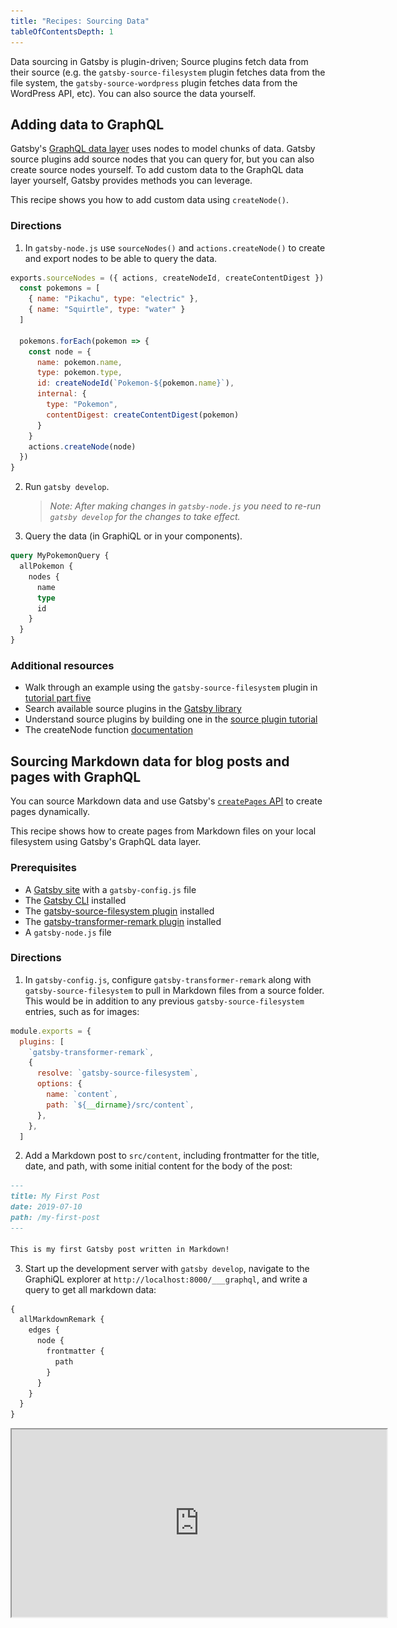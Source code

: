 ```yaml
---
title: "Recipes: Sourcing Data"
tableOfContentsDepth: 1
---
```


Data sourcing in Gatsby is plugin-driven; Source plugins fetch data from their source (e.g. the `gatsby-source-filesystem` plugin fetches data from the file system, the `gatsby-source-wordpress` plugin fetches data from the WordPress API, etc). You can also source the data yourself.

## Adding data to GraphQL

Gatsby's [GraphQL data layer](/docs/graphql-concepts/) uses nodes to model chunks of data. Gatsby source plugins add source nodes that you can query for, but you can also create source nodes yourself. To add custom data to the GraphQL data layer yourself, Gatsby provides methods you can leverage.

This recipe shows you how to add custom data using `createNode()`.

### Directions

1. In `gatsby-node.js` use `sourceNodes()` and `actions.createNode()` to create and export nodes to be able to query the data.

```javascript:title=gatsby-node.js
exports.sourceNodes = ({ actions, createNodeId, createContentDigest }) => {
  const pokemons = [
    { name: "Pikachu", type: "electric" },
    { name: "Squirtle", type: "water" }
  ]

  pokemons.forEach(pokemon => {
    const node = {
      name: pokemon.name,
      type: pokemon.type,
      id: createNodeId(`Pokemon-${pokemon.name}`),
      internal: {
        type: "Pokemon",
        contentDigest: createContentDigest(pokemon)
      }
    }
    actions.createNode(node)
  })
}
```

2. Run `gatsby develop`.

   > _Note: After making changes in `gatsby-node.js` you need to re-run `gatsby develop` for the changes to take effect._

3. Query the data (in GraphiQL or in your components).

```graphql
query MyPokemonQuery {
  allPokemon {
    nodes {
      name
      type
      id
    }
  }
}
```

### Additional resources

- Walk through an example using the `gatsby-source-filesystem` plugin in [tutorial part five](/tutorial/part-five/#source-plugins)
- Search available source plugins in the [Gatsby library](/plugins/?=source)
- Understand source plugins by building one in the [source plugin tutorial](/tutorial/source-plugin-tutorial/)
- The createNode function [documentation](/docs/actions/#createNode)

## Sourcing Markdown data for blog posts and pages with GraphQL

You can source Markdown data and use Gatsby's [`createPages` API](/docs/actions/#createPage) to create pages dynamically.

This recipe shows how to create pages from Markdown files on your local filesystem using Gatsby's GraphQL data layer.

### Prerequisites

- A [Gatsby site](/docs/quick-start) with a `gatsby-config.js` file
- The [Gatsby CLI](/docs/gatsby-cli) installed
- The [gatsby-source-filesystem plugin](/packages/gatsby-source-filesystem) installed
- The [gatsby-transformer-remark plugin](/packages/gatsby-transformer-remark) installed
- A `gatsby-node.js` file

### Directions

1. In `gatsby-config.js`, configure `gatsby-transformer-remark` along with `gatsby-source-filesystem` to pull in Markdown files from a source folder. This would be in addition to any previous `gatsby-source-filesystem` entries, such as for images:

```js:title=gatsby-config.js
module.exports = {
  plugins: [
    `gatsby-transformer-remark`,
    {
      resolve: `gatsby-source-filesystem`,
      options: {
        name: `content`,
        path: `${__dirname}/src/content`,
      },
    },
  ]
```

2. Add a Markdown post to `src/content`, including frontmatter for the title, date, and path, with some initial content for the body of the post:

```markdown:title=src/content/my-first-post.md
---
title: My First Post
date: 2019-07-10
path: /my-first-post
---

This is my first Gatsby post written in Markdown!
```

3. Start up the development server with `gatsby develop`, navigate to the GraphiQL explorer at `http://localhost:8000/___graphql`, and write a query to get all markdown data:

```graphql
{
  allMarkdownRemark {
    edges {
      node {
        frontmatter {
          path
        }
      }
    }
  }
}
```

<iframe
  title="Query for all markdown"
  src="https://q4xpb.sse.codesandbox.io/___graphql?explorerIsOpen=false&query=%7B%0A%20%20allMarkdownRemark%20%7B%0A%20%20%20%20edges%20%7B%0A%20%20%20%20%20%20node%20%7B%0A%20%20%20%20%20%20%20%20frontmatter%20%7B%0A%20%20%20%20%20%20%20%20%20%20path%0A%20%20%20%20%20%20%20%20%7D%0A%20%20%20%20%20%20%7D%0A%20%20%20%20%7D%0A%20%20%7D%0A%7D"
  width="600"
  height="300"
/>

4. Add the JavaScript code to generate pages from Markdown posts at build time by copying the GraphQL query into `gatsby-node.js` and looping through the results:

```js:title=gatsby-node.js
const path = require(`path`)

exports.createPages = async ({ actions, graphql }) => {
  const { createPage } = actions

  const result = await graphql(`
    {
      allMarkdownRemark {
        edges {
          node {
            frontmatter {
              path
            }
          }
        }
      }
    }
  `)
  if (result.errors) {
    console.error(result.errors)
  }

  result.data.allMarkdownRemark.edges.forEach(({ node }) => {
    createPage({
      path: node.frontmatter.path,
      component: path.resolve(`src/templates/post.js`)
    })
  })
}
```

5. Add a post template in `src/templates`, including a GraphQL query for generating pages dynamically from Markdown content at build time:

```jsx:title=src/templates/post.js
import React from "react"
import { graphql } from "gatsby"

export default function Template({ data }) {
  const { markdownRemark } = data // data.markdownRemark holds your post data
  const { frontmatter, html } = markdownRemark
  return (
    <div className="blog-post">
      <h1>{frontmatter.title}</h1>
      <h2>{frontmatter.date}</h2>
      <div
        className="blog-post-content"
        dangerouslySetInnerHTML={{ __html: html }}
      />
    </div>
  )
}

export const pageQuery = graphql`
  query($path: String!) {
    markdownRemark(frontmatter: { path: { eq: $path } }) {
      html
      frontmatter {
        date(formatString: "MMMM DD, YYYY")
        path
        title
      }
    }
  }
`
```

6. Run `gatsby develop` to restart the development server. View your post in the browser: `http://localhost:8000/my-first-post`

### Additional resources

- [Tutorial: Programmatically create pages from data](/tutorial/part-seven/)
- [Creating and modifying pages](/docs/creating-and-modifying-pages/)
- [Adding Markdown pages](/docs/adding-markdown-pages/)
- [Guide to creating pages from data programmatically](/docs/programmatically-create-pages-from-data/)
- [Example repo](https://github.com/gatsbyjs/gatsby/tree/master/examples/recipe-sourcing-markdown) for this recipe

## Sourcing from WordPress

### Prerequisites

- An existing [Gatsby site](/docs/quick-start/) with a `gatsby-config.js` and `gatsby-node.js` file
- A WordPress instance, either self-hosted or on Wordpress.com

### Directions

1. Install the `gatsby-source-wordpress` plugin by running the following command:

```shell
npm install gatsby-source-wordpress --save
```

2. Configure the plugin by modifying the `gatsby-config.js` file such that it includes the following:

```javascript:title=gatsby-config.js
module.exports = {
  ...
  plugins: [
    {
      resolve: `gatsby-source-wordpress`,
      options: {
        // baseUrl will need to be updated with your WordPress source
        baseUrl: `wpexample.com`,
        protocol: `https`,
        // is it hosted on wordpress.com, or self-hosted?
        hostingWPCOM: false,
        // does your site use the Advanced Custom Fields Plugin?
        useACF: false
      }
    },
  ]
}
```

> **Note:** Refer to the [`gatsby-source-wordpress` plugin docs](/packages/gatsby-source-wordpress/?=wordpre#how-to-use) to know more about configuring your plugins.

3. Create a template component such as `src/templates/post.js` with the following code in it:

```jsx:title=post.js
import React, { Component } from "react"
import { graphql } from "gatsby"
import PropTypes from "prop-types"

class Post extends Component {
  render() {
    const post = this.props.data.wordpressPost

    return (
      <>
        <h1>{post.title}</h1>
        <div dangerouslySetInnerHTML={{ __html: post.content }} />
      </>
    )
  }
}

Post.propTypes = {
  data: PropTypes.object.isRequired,
  edges: PropTypes.array
}

export default Post

export const pageQuery = graphql`
  query($id: String!) {
    wordpressPost(id: { eq: $id }) {
      title
      content
    }
  }
`
```

4. Create dynamic pages for your WordPress posts by pasting the following sample code in `gatsby-node.js`:

```javascript:title=gatsby-node.js
const path = require(`path`)
const { slash } = require(`gatsby-core-utils`)

exports.createPages = async ({ graphql, actions }) => {
  const { createPage } = actions

  // query content for WordPress posts
  const result = await graphql(`
    query {
      allWordpressPost {
        edges {
          node {
            id
            slug
          }
        }
      }
    }
  `)

  const postTemplate = path.resolve(`./src/templates/post.js`)
  result.data.allWordpressPost.edges.forEach(edge => {
    createPage({
      // `path` will be the url for the page
      path: edge.node.slug,
      // specify the component template of your choice
      component: slash(postTemplate),
      // In the ^template's GraphQL query, 'id' will be available
      // as a GraphQL variable to query for this posts's data.
      context: {
        id: edge.node.id
      }
    })
  })
}
```

5. Run `gatsby-develop` to see the newly generated pages and navigate through them.

6. Open the `GraphiQL IDE` at `http://localhost:8000/__graphql` and open the Docs or Explorer to observe the queryable fields for `allWordpressPosts`.

The dynamic pages created above in `gatsby-node.js` have unique paths for navigating to particular posts, using a template component for the posts and a sample GraphQL query to source WordPress post content.

### Additional resources

- [Getting Started with WordPress and Gatsby](/blog/2019-04-26-how-to-build-a-blog-with-wordpress-and-gatsby-part-1/)
- More on [Sourcing from WordPress](/docs/sourcing-from-wordpress/)
- [Live example on Sourcing from WordPress](https://github.com/gatsbyjs/gatsby/tree/master/examples/using-wordpress)

## Sourcing data from Contentful

### Prerequisites

- A [Gatsby site](/docs/quick-start/)
- A [Contentful account](https://www.contentful.com/)
- The [Contentful CLI](https://www.npmjs.com/package/contentful-cli) installed

### Directions

1. Log in to Contentful with the CLI and follow the steps. It will help you create an account if you don't have one.

```shell
contentful login
```

2. Create a new space if you don't already have one. Make sure to save the space ID given to you at the end of the command. If you already have a Contentful space and space ID, you can skip steps 2 and 3.

Note: for new accounts, you can overwrite the default onboarding space. Check to see the [spaces included with your account](https://app.contentful.com/account/profile/space_memberships).

```shell
contentful space create --name 'Gatsby example'
```

3. Seed the new space with example blog content using the new space ID returned from the previous command, in place of `<space ID>`.

```shell
contentful space seed -s '<space ID>' -t blog
```

For example, with a space ID in place: `contentful space seed -s '22fzx88spbp7' -t blog`

4. Create a new access token for your space. Remember this token, as you will need it in step 6.

```shell
contentful space accesstoken create -s '<space ID>' --name 'Example token'
```

5. Install the `gatsby-source-contentful` plugin in your Gatsby site:

```shell
npm install --save gatsby-source-contentful
```

6. Edit the file `gatsby-config.js` and add the `gatsby-source-contentful` to the `plugins` array to enable the plugin. You should strongly consider using [environment variables](/docs/environment-variables/) to store your space ID and token for security purposes.

```javascript:title=gatsby-config.js
plugins: [
   // add to array along with any other installed plugins
   // highlight-start
   {


    resolve: `gatsby-source-contentful`,
    options: {
      spaceId: `<space ID>`, // or process.env.CONTENTFUL_SPACE_ID
      accessToken: `<access token>`, // or process.env.CONTENTFUL_TOKEN
    },
  },
  // highlight-end
],
```

7. Run `gatsby develop` and make sure the site compiled successfully.

8. Query data with the [GraphiQL editor](/docs/introducing-graphiql/) at `http://localhost:8000/___graphql`. The Contentful plugin adds several new node types to your site, including every content type in your Contentful website. Your example space with a "Blog Post" content type produces a `allContentfulBlogPost` node type in GraphQL.

![the graphql interface, with a sample query outlined below](../images/recipe-sourcing-contentful-graphql.png)

To query for Blog Post titles from Contentful, use the following GraphQL query:

```graphql
{
  allContentfulBlogPost {
    edges {
      node {
        title
      }
    }
  }
}
```

Contentful nodes also include several metadata fields like `createdAt` or `node_locale`.

9. To show a list of links to the blog posts, create a new file in `/src/pages/blog.js`. This page will display all posts, sorted by updated date.

```jsx:title=src/pages/blog.js
import React from "react"
import { graphql, Link } from "gatsby"

const BlogPage = ({ data }) => (
  <div>
    <h1>Blog</h1>
    <ul>
      {data.allContentfulBlogPost.edges.map(({ node, index }) => (
        <li key={index}>
          <Link to={`/blog/${node.slug}`}>{node.title}</Link>
        </li>
      ))}
    </ul>
  </div>
)

export default BlogPage

export const query = graphql`
  {
    allContentfulBlogPost(sort: { fields: [updatedAt] }) {
      edges {
        node {
          title
          slug
        }
      }
    }
  }
`
```

To continue building out your Contentful site including post detail pages, check out the rest of the [Gatsby docs](/docs/sourcing-from-contentful/) and additional resources below.

### Additional resources

- [Building a Site with React and Contentful](/blog/2018-1-25-building-a-site-with-react-and-contentful/)
- [More on Sourcing from Contentful](/docs/sourcing-from-contentful/)
- [Contentful source plugin](/packages/gatsby-source-contentful/)
- [Long-text field types returned as objects](/packages/gatsby-source-contentful/#a-note-about-longtext-fields)
- [Example repository for this recipe](https://github.com/gatsbyjs/gatsby/tree/master/examples/recipe-sourcing-contentful)

## Pulling data from an external source and creating pages without GraphQL

You don't have to use the GraphQL data layer to include data in pages, [though there are reasons why you should consider GraphQL](/docs/why-gatsby-uses-graphql/). You can use the node `createPages` API to pull unstructured data directly into Gatsby sites rather than through GraphQL and source plugins.

In this recipe, you'll create dynamic pages from data fetched from the [PokéAPI’s REST endpoints](https://www.pokeapi.co/). The [full example](https://github.com/jlengstorf/gatsby-with-unstructured-data/) can be found on GitHub.

### Prerequisites

- A Gatsby Site with a `gatsby-node.js` file
- The [Gatsby CLI](/docs/gatsby-cli) installed
- The [axios](https://www.npmjs.com/package/axios) package installed through npm

### Directions

1. In `gatsby-node.js`, add the JavaScript code to fetch data from the PokéAPI and programmatically create an index page:

```js:title=gatsby-node.js
const axios = require("axios")

const get = endpoint => axios.get(`https://pokeapi.co/api/v2${endpoint}`)

const getPokemonData = names =>
  Promise.all(
    names.map(async name => {
      const { data: pokemon } = await get(`/pokemon/${name}`)
      return { ...pokemon }
    })
  )
exports.createPages = async ({ actions: { createPage } }) => {
  const allPokemon = await getPokemonData(["pikachu", "charizard", "squirtle"])

  // Create a page that lists Pokémon.
  createPage({
    path: `/`,
    component: require.resolve("./src/templates/all-pokemon.js"),
    context: { allPokemon }
  })
}
```

2. Create a template to display Pokémon on the homepage:

```jsx:title=src/templates/all-pokemon.js
import React from "react"

export default function AllPokemon({ pageContext: { allPokemon } }) {
  return (
    <div>
      <h1>Behold, the Pokémon!</h1>
      <ul>
        {allPokemon.map(pokemon => (
          <li key={pokemon.id}>
            <img src={pokemon.sprites.front_default} alt={pokemon.name} />
            <p>{pokemon.name}</p>
          </li>
        ))}
      </ul>
    </div>
  )
}
```

3. Run `gatsby develop` to fetch the data, build pages, and start the development server.
4. View your homepage in a browser: `http://localhost:8000`

### Additional resources

- [Full Pokemon data repo](https://github.com/jlengstorf/gatsby-with-unstructured-data/)
- More on using unstructured data in [Using Gatsby without GraphQL](/docs/using-gatsby-without-graphql/)
- When and how to [query data with GraphQL](/docs/graphql-concepts/) for more complex Gatsby sites

## Sourcing content from Drupal

### Prerequisites

- A [Gatsby site](/docs/quick-start)
- A [Drupal](http://drupal.org) site
- The [JSON:API module](https://www.drupal.org/project/jsonapi) installed and enabled on the Drupal site

### Directions

1. Install the `gatsby-source-drupal` plugin.

```shell
npm install --save gatsby-source-drupal
```

2. Edit your `gatsby-config.js` file to enable the plugin and configure it.

```javascript:title=gatsby-config.js
module.exports = {
  plugins: [
    {
      resolve: `gatsby-source-drupal`,
      options: {
        baseUrl: `https://your-website/`,
        apiBase: `api` // optional, defaults to `jsonapi`
      }
    }
  ]
}
```

3. Start the development server with `gatsby develop`, and open the GraphiQL explorer at `http://localhost:8000/___graphql`. Under the Explorer tab, you should see new node types, such as `allBlockBlock` for Drupal blocks, and one for every content type in your Drupal site. For example, if you have a "Page" content type, it will be available as `allNodePage`. To query all "Page" nodes for their title and body, use a query like:

```graphql
{
  allNodePage {
    edges {
      node {
        title
        body {
          value
        }
      }
    }
  }
}
```

4. To use your Drupal data, create a new page in your Gatsby site at `src/pages/drupal.js`. This page will list all Drupal "Page" nodes.

_**Note:** the exact GraphQL schema will depend on your how Drupal instance is structured._

```jsx:title=src/pages/drupal.js
import React from "react"
import { graphql } from "gatsby"

const DrupalPage = ({ data }) => (
  <div>
    <h1>Drupal pages</h1>
    <ul>
    {data.allNodePage.edges.map(({ node, index }) => (
      <li key={index}>
        <h2>{node.title}</h2>
        <div>
          {node.body.value}
        </div>
      </li>
    ))}
   </ul>
  </div>
)

export default DrupalPage

export const query = graphql`
  {
  allNodePage {
    edges {
      node {
        title
        body {
          value
        }
      }
    }
  }
}
```

5. With the development server running, you can view the new page by visiting `http://localhost:8000/drupal`.

### Additional Resources

- [Using Decoupled Drupal with Gatsby](/blog/2018-08-13-using-decoupled-drupal-with-gatsby/)
- [More on sourcing from Drupal](/docs/sourcing-from-drupal)
- [Tutorial: Programmatically create pages from data](/tutorial/part-seven/)
